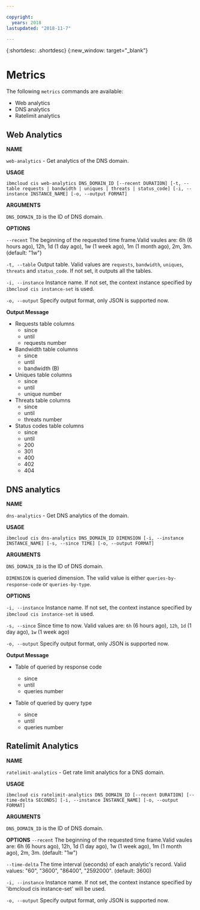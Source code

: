 ```yaml
---

copyright:
  years: 2018
lastupdated: "2018-11-7"

---
```


{:shortdesc: .shortdesc}
{:new_window: target="_blank"}

# Metrics

The following `metrics` commands are available:

* Web analytics
* DNS analytics
* Ratelimit analytics

## Web Analytics
**NAME**

   `web-analytics` - Get analytics of the DNS domain.

**USAGE**

   `ibmcloud cis web-analytics DNS_DOMAIN_ID [--recent DURATION] [-t, --table requests | bandwidth | uniques | threats | status_code] [-i, --instance INSTANCE_NAME] [-o, --output FORMAT]`

**ARGUMENTS**

   `DNS_DOMAIN_ID` is the ID of DNS domain.

**OPTIONS**

   `--recent`  The beginning of the requested time frame.Valid vaules are: 6h (6 hours ago), 12h, 1d (1 day ago), 1w (1 week ago), 1m (1 month ago), 2m, 3m. (default: "1w")

   `-t, --table`     Output table. Valid values are `requests`, `bandwidth`, `uniques`, `threats` and `status_code`. If not set, it outputs all the tables.

   `-i, --instance`  Instance name. If not set, the context instance specified by `ibmcloud cis instance-set` is used.

   `-o, --output`    Specify output format, only JSON is supported now.

**Output Message**

  * Requests table columns
    * since
    * until
    * requests number
  * Bandwidth table columns  
    * since
    * until
    * bandwidth (B)      
  * Uniques table columns
    * since
    * until
    * unique number
  * Threats table columns
    * since
    * until
    * threats number
  * Status codes table columns
    * since
    * until
    * 200
    * 301
    * 400
    * 402
    * 404

## DNS analytics
**NAME**

   `dns-analytics` - Get DNS analytics of the domain.

**USAGE**

   `ibmcloud cis dns-analytics DNS_DOMAIN_ID DIMENSION [-i, --instance INSTANCE_NAME] [-s, --since TIME] [-o, --output FORMAT]`

**ARGUMENTS**

   `DNS_DOMAIN_ID` is the ID of DNS domain.

   `DIMENSION` is queried dimension. The valid value is either `queries-by-response-code` or `queries-by-type`.

**OPTIONS**

   `-i, --instance`  Instance name. If not set, the context instance specified by `ibmcloud cis instance-set` is used.

   `-s, --since` Since time to now. Valid values are: `6h` (6 hours ago), `12h`, `1d` (1 day ago), `1w` (1 week ago)

   `-o, --output`  Specify output format, only JSON is supported now.


**Output Message**
   * Table of queried by response code
     * since
     * until
     * queries number

   * Table of queried by query type
     * since
     * until
     * queries number


## Ratelimit Analytics
**NAME**

   `ratelimit-analytics` - Get rate limit analytics for a DNS domain.

**USAGE**

   `ibmcloud cis ratelimit-analytics DNS_DOMAIN_ID [--recent DURATION] [--time-delta SECONDS] [-i, --instance INSTANCE_NAME] [-o, --output FORMAT]`

**ARGUMENTS**

   `DNS_DOMAIN_ID` is the ID of DNS domain.

**OPTIONS**
   `--recent`             The beginning of the requested time frame.Valid vaules are: 6h (6 hours ago), 12h, 1d (1 day ago), 1w (1 week ago), 1m (1 month ago), 2m, 3m. (default: "1w")

   `--time-delta`  The time interval (seconds) of each analytic's record. Valid values: "60", "3600", "86400", "2592000". (default: 3600)

   `-i, --instance` Instance name. If not set, the context instance specified by 'ibmcloud cis instance-set' will be used.

   `-o, --output`   Specify output format, only JSON is supported now.